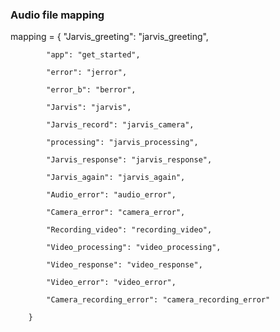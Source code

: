### Audio file mapping

 mapping = {
            "Jarvis_greeting": "jarvis_greeting", 
            
            "app": "get_started",
            
            "error": "jerror",
            
            "error_b": "berror",
            
            "Jarvis": "jarvis",
            
            "Jarvis_record": "jarvis_camera",
            
            "processing": "jarvis_processing",
            
            "Jarvis_response": "jarvis_response",
            
            "Jarvis_again": "jarvis_again",
            
            "Audio_error": "audio_error",
            
            "Camera_error": "camera_error",
            
            "Recording_video": "recording_video",
            
            "Video_processing": "video_processing",
            
            "Video_response": "video_response",
            
            "Video_error": "video_error",
            
            "Camera_recording_error": "camera_recording_error"
            
        }
